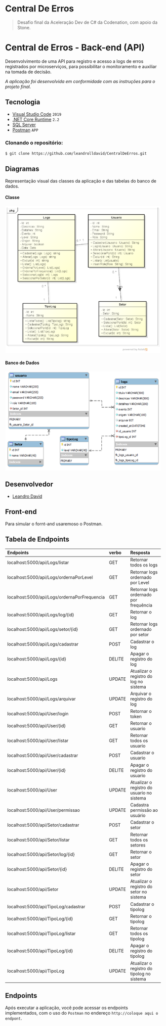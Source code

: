 # Central De Erros

> Desafio final da Aceleração Dev de C# da Codenation, com apoio da Stone.

# Central de Erros - Back-end (API)

Desenvolvimento de uma API para registro e acesso a logs de erros registrados por microserviços, para possibilitar o monitoramento e auxiliar na tomada de decisão.

*A aplicação foi desenvolvida em conformidade com as instruções para o projeto final.* 

## Tecnologia

- [Visual Studio Code](https://visualstudio.microsoft.com/pt-br/downloads/) ```2019```
- [.NET Core Runtime](https://dotnet.microsoft.com/download/dotnet-core/2.2/runtime/?utm_source=getdotnetcore&utm_medium=referral) ```2.2```
- [SQL Server](https://docs.microsoft.com/pt-br/sql/ssms/download-sql-server-management-studio-ssms?view=sql-server-ver15)
- [Postman](https://www.postman.com/downloads/) ```APP``` 


### Clonando o repositório:

```bash
$ git clone https://github.com/leandrolldavid/CentralDeErros.git
```
## Diagramas

Representação visual das classes da aplicação e das tabelas do banco de dados.

#### Classe

<img src="https://github.com/leandrolldavid/CentralDeErros/blob/fe91849b52bea58eae677a5a13affa9f89e6784a/assets/DiagramaDeClasseRefeito.png" alt="Imagem representando as classes da aplicação">

#### Banco de Dados

<img src="https://github.com/leandrolldavid/CentralDeErros/blob/fe91849b52bea58eae677a5a13affa9f89e6784a/assets/BD.png" alt="Imagem representando as tabelas do banco de dados">

## Desenvolvedor

- [Leandro David](https://github.com/leandrolldavid) 

## Front-end

Para simular o fornt-and usaremoso o Postman.

## Tabela de Endpoints

| Endpoints | verbo | Resposta|
| :--- | :--- | :--- |
| localhost:5000/api/Logs/listar | GET | Retornar todos os logs|
| localhost:5000/api/Logs/ordernaPorLevel | GET | Retornar logs ordernado por Level|
| localhost:5000/api/Logs/ordernaPorFrequencia | GET | Retornar logs ordernado por frequência|
| localhost:5000/api/Logs/log/{id} | GET | Retornar o log|
| localhost:5000/api/Logs/setor/{id} | GET | Retornar logs ordernado por setor|
| localhost:5000/api/Logs/cadastrar | POST | Cadastrar o log|
| localhost:5000/api/Logs/{id} | DELITE | Apagar o registro do log  |
| localhost:5000/api/Logs | UPDATE | Atualizar o registro do log no sistema |
| localhost:5000/api/Logs/arquivar | UPDATE | Arquivar o registro do log | 
| localhost:5000/api/User/login | POST | Retornar o token|
| localhost:5000/api/User/{id} | GET | Retornar o usuario|
| localhost:5000/api/User/listar | GET | Retornar todos os usuario|
| localhost:5000/api/User/cadastrar | POST | Cadastrar o usuario|
| localhost:5000/api/User/{id} | DELITE | Apagar o registro do usuario  |
| localhost:5000/api/User | UPDATE | Atualizar o registro do usuario no sistema |
| localhost:5000/api/User/permissao | UPDATE | Cadastra permissão ao usuário |
| localhost:5000/api/Setor/cadastrar | POST | Cadastrar o setor|
| localhost:5000/api/Setor/listar | GET | Retornar todos os setores|
| localhost:5000/api/Setor/log/{id} | GET | Retornar o setor|
| localhost:5000/api/Setor/{id} | DELITE | Apagar o registro do setor  |
| localhost:5000/api/Setor | UPDATE | Atualizar o registro do setor no sistema |
| localhost:5000/api/TipoLog/cadastrar | POST | Cadastrar o tipolog|
| localhost:5000/api/TipoLog/{id} | GET | Retornar o tipolog|
| localhost:5000/api/TipoLog/listar | GET | Retornar todos os tipolog|
| localhost:5000/api/TipoLog/{id} | DELITE | Apagar o registro do tipolog  |
| localhost:5000/api/TipoLog | UPDATE | Atualizar o registro do tipolog no sistema |


## Endpoints

Após executar a aplicação, você pode acessar os endpoints implementados, com o uso do ```Postman``` no endereço ```http://coloque aqui o endpont```.
